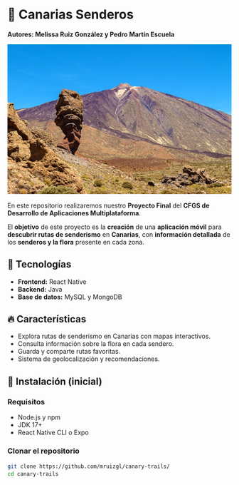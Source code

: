 # 📍 Canarias Senderos

__Autores: Melissa Ruiz González y Pedro Martín Escuela__

<div align=center>
    <img src="./resources/portada-cc.jpg">
</div>

En este repositorio realizaremos nuestro __Proyecto Final__ del __CFGS de Desarrollo de Aplicaciones Multiplataforma__. 

El __objetivo__ de este proyecto es la __creación__ de una __aplicación móvil__ para __descubrir rutas de senderismo__ en __Canarias__, con __información detallada__ de los __senderos y la flora__ presente en cada zona.

## 🚀 Tecnologías
- **Frontend:** React Native  
- **Backend:** Java  
- **Base de datos:** MySQL y MongoDB 

## 🔥 Características
- Explora rutas de senderismo en Canarias con mapas interactivos.
- Consulta información sobre la flora en cada sendero.
- Guarda y comparte rutas favoritas.
- Sistema de geolocalización y recomendaciones.

## 📌 Instalación (inicial)

### Requisitos
- Node.js y npm
- JDK 17+
- React Native CLI o Expo

### Clonar el repositorio
```bash
git clone https://github.com/mruizgl/canary-trails/
cd canary-trails
